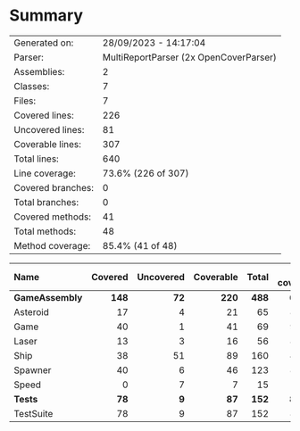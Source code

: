 ﻿# Summary
|||
|:---|:---|
| Generated on: | 28/09/2023 - 14:17:04 |
| Parser: | MultiReportParser (2x OpenCoverParser) |
| Assemblies: | 2 |
| Classes: | 7 |
| Files: | 7 |
| Covered lines: | 226 |
| Uncovered lines: | 81 |
| Coverable lines: | 307 |
| Total lines: | 640 |
| Line coverage: | 73.6% (226 of 307) |
| Covered branches: | 0 |
| Total branches: | 0 |
| Covered methods: | 41 |
| Total methods: | 48 |
| Method coverage: | 85.4% (41 of 48) |

|**Name**|**Covered**|**Uncovered**|**Coverable**|**Total**|**Line coverage**|**Covered**|**Total**|**Branch coverage**|**Covered**|**Total**|**Method coverage**|
|:---|---:|---:|---:|---:|---:|---:|---:|---:|---:|---:|---:|
|**GameAssembly**|**148**|**72**|**220**|**488**|**67.2%**|**0**|**0**|****|**30**|**37**|**81%**|
|Asteroid|17|4|21|65|80.9%|0|0||5|5|100%|
|Game|40|1|41|69|97.5%|0|0||7|7|100%|
|Laser|13|3|16|56|81.2%|0|0||2|2|100%|
|Ship|38|51|89|160|42.6%|0|0||8|12|66.6%|
|Spawner|40|6|46|123|86.9%|0|0||8|8|100%|
|Speed|0|7|7|15|0%|0|0||0|3|0%|
|**Tests**|**78**|**9**|**87**|**152**|**89.6%**|**0**|**0**|****|**11**|**11**|**100%**|
|TestSuite|78|9|87|152|89.6%|0|0||11|11|100%|

